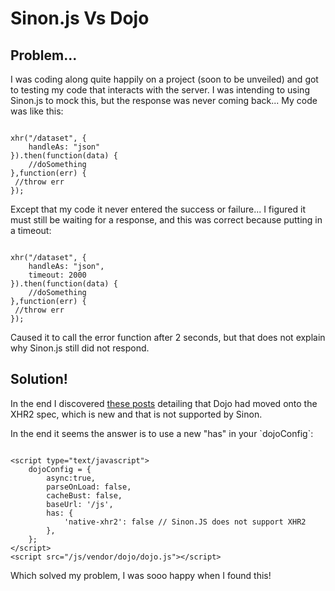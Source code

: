# Sinon.js Vs Dojo


## Problem...

I was coding along quite happily on a project (soon to be unveiled) and got to testing my code that interacts with the server. I was intending to using Sinon.js to mock this, but the response was never coming back... My code was like this:

```

xhr("/dataset", {
    handleAs: "json"
}).then(function(data) {
    //doSomething
},function(err) {
 //throw err
});

```

Except that my code it never entered the success or failure... I figured it must still be waiting for a response, and this was correct because putting in a timeout:

```

xhr("/dataset", {
    handleAs: "json",
    timeout: 2000
}).then(function(data) {
    //doSomething
},function(err) {
 //throw err
});

```

Caused it to call the error function after 2 seconds, but that does not explain why Sinon.js still did not respond.

## Solution!

In the end I discovered [these posts](https://groups.google.com/forum/?fromgroups=#!msg/sinonjs/HdsD4CL1Jq8/2rwpQx2_s5MJ) detailing that Dojo had moved onto the XHR2 spec, which is new and that is not supported by Sinon.

In the end it seems the answer is to use a new "has" in your \`dojoConfig\`:

```

<script type="text/javascript">
    dojoConfig = {
        async:true,
        parseOnLoad: false,
        cacheBust: false,
        baseUrl: '/js',
        has: {
            'native-xhr2': false // Sinon.JS does not support XHR2
        },
    };
</script>
<script src="/js/vendor/dojo/dojo.js"></script>

```

Which solved my problem, I was sooo happy when I found this!


